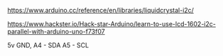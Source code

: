 https://www.arduino.cc/reference/en/libraries/liquidcrystal-i2c/

https://www.hackster.io/Hack-star-Arduino/learn-to-use-lcd-1602-i2c-parallel-with-arduino-uno-f73f07

5v GND, A4 - SDA   A5 - SCL
